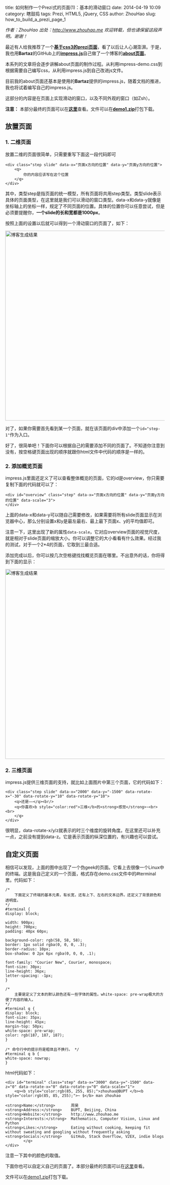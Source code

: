 title: 如何制作一个Prezi式的页面(1)：基本的滑动窗口
date: 2014-04-19 10:09
category: 瞎鼓捣
tags: Prezi, HTML5, jQuery, CSS
author: ZhouHao
slug: how_to_build_a_prezi_page_1

*作者：ZhouHao 出处：http://www.zhouhao.me 欢迎转载，但也请保留这段声明。谢谢！*

最近有人给我推荐了一个[**基于css3的prezi页面**](http://bartaz.github.com/impress.js)，看了以后让人心潮澎湃。于是，我也用**Bartaz**的GitHub上的[**impress.js**](https://github.com/bartaz/impress.js.git)自己做了一个博客的[**about页面**](http://www.zhouhao.me/about.htm)。

本系列的文章将会逐步讲解about页面的制作过程。从利用impress-demo.css到根据需要自己编写css，从利用impress.js到自己改进js文件。

目前我的about页面还基本是使用的**Bartaz**提供的impress.js，随着文档的推进，我也将试着编写自己的impress.js。

这部分的内容是在页面上实现滑动的窗口，以及不同外观的窗口（如Zsh）。
<!-- PELICAN_END_SUMMARY -->

**注意：**
本部分最终的页面可以在[**这里**](http://www.zhouhao.me/demo1.htm)查看。文件可以在[**demo1.zip**](http://www.zhouhao.me/static/extra/demo1.zip)打包下载。

## 放置页面

### 1. 二维页面

放置二维的页面很简单，只需要重写下面这一段代码即可

	<div class="step slide" data-x="页面x方向的位置" data-y="页面y方向的位置">
        <q>
        	你的内容应该写在这个位置
        </q>
    </div>

其中，类型step是指页面的统一模型，所有页面将共用step类型。类型slide表示具体的页面类型，在这里就是我们可以滑动的窗口类型。data-x和data-y就像是坐标轴上的坐标一样，规定了不同页面的位置。具体的位置你可以任意尝试，但是必须要提醒你，**一个slide的长和宽都是1000px**。

按照上面的设置以后就可以得到一个滑动窗口的页面了，如下：

<img src="/static/img/prezi_1-1.png" title="博客生成结果" width="600" />

对了，如果你需要首先看到某一个页面，就在该页面的div中添加一个`id="step-1"`作为入口。

好了，很简单吧！下面你可以根据自己的需要添加不同的页面了。不知道你注意到没有，按空格键页面出现的顺序就跟你html文件中代码的顺序是一样的。

### 2. 添加概览页面

impress.js里面还定义了可以查看整体概览的页面，它的id是overview，你只需要复制下面的代码就可以了：

	<div id="overview" class="step" data-x="页面x方向的位置" data-y="页面y方向的位置" data-scale="3">
    </div>

上面的data-x和data-y可以随自己需要修改，如果需要将所有slide页面显示在浏览器中心，那么分别设置x和y是最左最右、最上最下页面x、y的平均值即可。

注意一下，这里出现了新的属性`data-scale`，它对应overview页面的视觉尺度，就是相对于slide页面的缩放大小。你可以调整它的大小看看有什么效果。经过我的测试，对于一个2*4的页面，它取到三最合适。

添加完成以后，你可以按几次空格键找找概览页面在哪里。不出意外的话，你将得到下面的显示：

<img src="/static/img/prezi_1-2.png" title="博客生成结果" width="600" />

### 2. 三维页面

impress.js提供三维页面的支持，就比如上面图片中第三个页面，它的代码如下：

	<div class="step slide" data-x="2000" data-y="-1500" data-rotate-x="-30" data-rotate-y="10" data-rotate-y="10">
        <q>还是——</q><br/>
        <q>你喜欢<b style="color:red">三维</b>的<strong>感觉</strong>~<br><br>
        </q>
    </div>

很明显，data-rotate-x/y/z就表示的时三个维度的旋转角度。在这里还可以补充一点，之前没有提到data-z。它是表示页面的纵深位置的，有兴趣也可以尝试。

## 自定义页面

相信可以发现，上面的图中出现了一个伪geek的页面。它看上去很像一个Linux中的终端。这是我自己定义的一个页面，格式存在demo.css文件中的#terminal里。代码如下：
	
	/*
		下面定义了终端的基本元素，有长宽，还有上下、左右的文本边界。还定义了背景颜色和透明度。
	*/
	#terminal {
    display: block;

    width: 900px;
    height: 700px;
    padding: 40px 60px;

    background-color: rgb(58, 58, 58);
    border: 1px solid rgba(0, 0, 0, .3);
    border-radius: 10px;
    box-shadow: 0 2px 6px rgba(0, 0, 0, .1);

    font-family: "Courier New", Courier, monospace;
    font-size: 30px;
    line-height: 36px;
    letter-spacing: -1px;
	}
	
	/*
		主要是定义了文本的默认颜色还有一些字体的属性。white-space: pre-wrap极大的方便了内容的输入。
	*/
	#terminal q {
    display: block;
    font-size: 35px;
    line-height: 45px;
    margin-top: 50px;
    white-space: pre-wrap;
    color: rgb(187, 187, 187);
	}
	
	/* 命令行中的提示符是粗体且不换行。 */
	#terminal q b {
    white-space: nowrap;
	}

html代码如下：

	<div id="terminal" class="step" data-x="3000" data-y="-1500" data-z="0" data-rotate-x="0" data-rotate-y="0" data-scale="1">
        <q><b style="color:rgb(85, 255, 85);">zhouhao@BUPT </b><b style="color:rgb(85, 85, 255);">~ $</b> man zhouhao

	<strong>Name:</strong>       周昊
	<strong>Address:</strong>    BUPT, Beijing, China
	<strong>Website:</strong>    http://www.zhouhao.me
	<strong>Interests:</strong>  Mathematics, Computer Vision, Linux and Python
	<strong>Likes:</strong>      Eating without cooking, keeping fit without sweating and googling without frequently asking
	<strong>Socials:</strong>    GitHub, Stack Overflow, V2EX, indie blogs
            </q>
    </div>

注意一下其中的颜色的取值。

下面你也可以自定义自己的页面了。本部分最终的页面可以在[这里](http://www.zhouhao.me/demo1.htm)查看。

文件可以在[demo1.zip](http://www.zhouhao.me/static/extra/demo1.zip)打包下载。